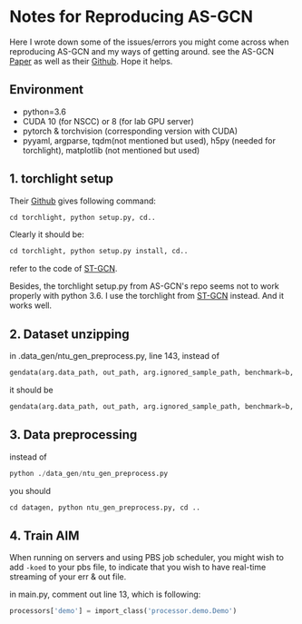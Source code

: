 # Notes for Reproducing AS-GCN

Here I wrote down some of the issues/errors you might come across when reproducing AS-GCN and my ways of getting around. see the AS-GCN [Paper](https://arxiv.org/pdf/1904.12659.pdf) as well as their [Github](https://github.com/limaosen0/AS-GCN). Hope it helps.



## Environment

- python=3.6
- CUDA 10 (for NSCC) or 8 (for lab GPU server)
- pytorch & torchvision (corresponding version with CUDA)
- pyyaml, argparse, tqdm(not mentioned but used), h5py (needed for torchlight), matplotlib (not mentioned but used)



## 1. torchlight setup

Their [Github](https://github.com/limaosen0/AS-GCN) gives following command:

```python
cd torchlight, python setup.py, cd..
```

Clearly it should be:

```python
cd torchlight, python setup.py install, cd..
```

refer to the code of [ST-GCN](https://github.com/yysijie/st-gcn).

Besides, the torchlight setup.py from AS-GCN's repo seems not to work properly with python 3.6. I use the torchlight from [ST-GCN](https://github.com/yysijie/st-gcn) instead. And it works well.



## 2. Dataset unzipping

in .data_gen/ntu_gen_preprocess.py, line 143, instead of

```python
gendata(arg.data_path, out_path, arg.ignored_sample_path, benchmark=b, part=sn)
```

it should be

```python
gendata(arg.data_path, out_path, arg.ignored_sample_path, benchmark=b, set_name=sn)
```



## 3. Data preprocessing

instead of

```python
python ./data_gen/ntu_gen_preprocess.py
```

you should

```python
cd datagen, python ntu_gen_preprocess.py, cd ..
```



## 4. Train AIM

When running on servers and using PBS job scheduler, you might wish to add `-koed` to your pbs file, to indicate that you wish to have real-time streaming of your err & out file.

in main.py, comment out line 13, which is following:

```python
processors['demo'] = import_class('processor.demo.Demo')
```



